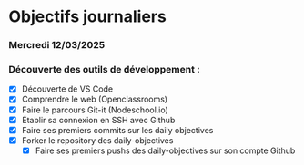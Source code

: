 # Objectifs journaliers

### Mercredi 12/03/2025

### Découverte des outils de développement :
- [X] Découverte de VS Code
- [X] Comprendre le web (Openclassrooms)
- [X] Faire le parcours Git-it (Nodeschool.io)
- [X] Établir sa connexion en SSH avec Github
- [X] Faire ses premiers commits sur les daily objectives
- [X] Forker le repository des daily-objectives
  - [X] Faire ses premiers pushs des daily-objectives sur son compte Github
